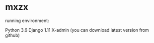 # mxzx
running environment:

  Python 3.6
  Django 1.11 
  X-admin (you can download latest version from github)
 

